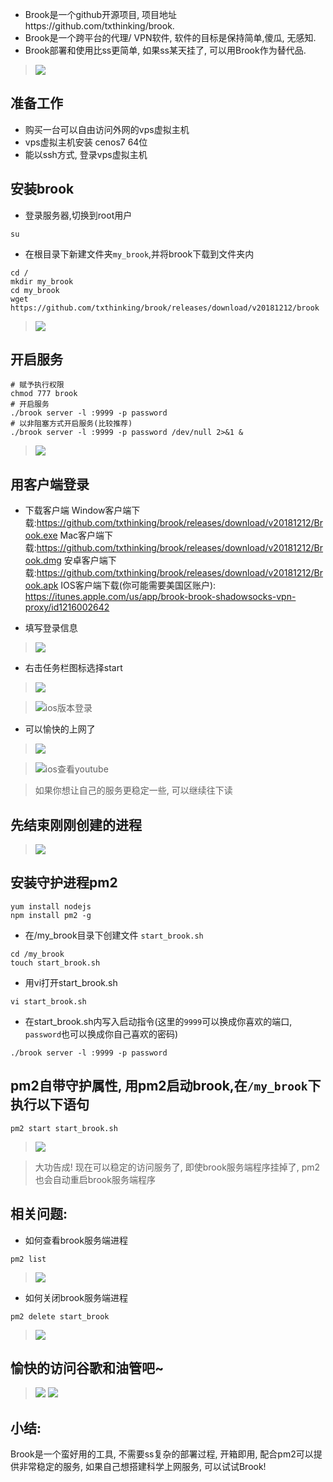 - Brook是一个github开源项目, 项目地址https://github.com/txthinking/brook.
- Brook是一个跨平台的代理/ VPN软件, 软件的目标是保持简单,傻瓜, 无感知.
- Brook部署和使用比ss更简单, 如果ss某天挂了, 可以用Brook作为替代品.

> ![](https://upload-images.jianshu.io/upload_images/3203841-5605df13e403fe98.png?imageMogr2/auto-orient/strip%7CimageView2/2/w/1240)





## 准备工作
- 购买一台可以自由访问外网的vps虚拟主机
- vps虚拟主机安装 cenos7 64位
- 能以ssh方式, 登录vps虚拟主机

## 安装brook
- 登录服务器,切换到root用户
```
su
```
- 在根目录下新建文件夹`my_brook`,并将brook下载到文件夹内
```
cd / 
mkdir my_brook
cd my_brook 
wget https://github.com/txthinking/brook/releases/download/v20181212/brook
```
> ![](https://upload-images.jianshu.io/upload_images/3203841-9448ce3c2f497449.png?imageMogr2/auto-orient/strip%7CimageView2/2/w/1240)

## 开启服务

```
# 赋予执行权限
chmod 777 brook
# 开启服务
./brook server -l :9999 -p password
# 以非阻塞方式开启服务(比较推荐)
./brook server -l :9999 -p password /dev/null 2>&1 &
```
> ![](https://upload-images.jianshu.io/upload_images/3203841-0a77ee94d33ef101.png?imageMogr2/auto-orient/strip%7CimageView2/2/w/1240)

## 用客户端登录
- 下载客户端
Window客户端下载:https://github.com/txthinking/brook/releases/download/v20181212/Brook.exe
Mac客户端下载:https://github.com/txthinking/brook/releases/download/v20181212/Brook.dmg
安卓客户端下载:https://github.com/txthinking/brook/releases/download/v20181212/Brook.apk
IOS客户端下载(你可能需要美国区账户): https://itunes.apple.com/us/app/brook-brook-shadowsocks-vpn-proxy/id1216002642

- 填写登录信息
> ![](https://upload-images.jianshu.io/upload_images/3203841-66b5247145029dc4.png?imageMogr2/auto-orient/strip%7CimageView2/2/w/1240)
- 右击任务栏图标选择start
> ![](https://upload-images.jianshu.io/upload_images/3203841-8ccec462d28867ba.png?imageMogr2/auto-orient/strip%7CimageView2/2/w/1240)

> ![ios版本登录](http://upload-images.jianshu.io/upload_images/3203841-fe7ec1c34bca96a6.jpg)




- 可以愉快的上网了
> ![](https://upload-images.jianshu.io/upload_images/3203841-203a274b85d48b26.png?imageMogr2/auto-orient/strip%7CimageView2/2/w/1240)

> ![ios查看youtube](http://upload-images.jianshu.io/upload_images/3203841-b3d05eaf0e9fdad1.jpg)



> 如果你想让自己的服务更稳定一些, 可以继续往下读
## 先结束刚刚创建的进程
> ![](https://upload-images.jianshu.io/upload_images/3203841-7020f0c66da36544.png?imageMogr2/auto-orient/strip%7CimageView2/2/w/1240)

## 安装守护进程pm2
```
yum install nodejs
npm install pm2 -g
```
- 在/my_brook目录下创建文件 `start_brook.sh`
```
cd /my_brook
touch start_brook.sh
```
- 用vi打开start_brook.sh
```
vi start_brook.sh
```
- 在start_brook.sh内写入启动指令(这里的`9999`可以换成你喜欢的端口, `password`也可以换成你自己喜欢的密码)
```
./brook server -l :9999 -p password
```
## pm2自带守护属性, 用pm2启动brook,在`/my_brook`下执行以下语句
```
pm2 start start_brook.sh
```
> ![](https://upload-images.jianshu.io/upload_images/3203841-e185ffdc46273745.png?imageMogr2/auto-orient/strip%7CimageView2/2/w/1240)

>  大功告成! 现在可以稳定的访问服务了, 即使brook服务端程序挂掉了, pm2也会自动重启brook服务端程序

## 相关问题:

- 如何查看brook服务端进程

```
pm2 list
```
> ![](https://upload-images.jianshu.io/upload_images/3203841-73829862208172ed.png?imageMogr2/auto-orient/strip%7CimageView2/2/w/1240)

- 如何关闭brook服务端进程

```
pm2 delete start_brook
```

> ![](https://upload-images.jianshu.io/upload_images/3203841-cad2641c6c552b5a.png?imageMogr2/auto-orient/strip%7CimageView2/2/w/1240)

## 愉快的访问谷歌和油管吧~
> ![](https://upload-images.jianshu.io/upload_images/3203841-1350dc7b204001ef.png?imageMogr2/auto-orient/strip%7CimageView2/2/w/1240)
> ![](https://upload-images.jianshu.io/upload_images/3203841-fa9c64fbee8f97ed.png?imageMogr2/auto-orient/strip%7CimageView2/2/w/1240)


## 小结:
Brook是一个蛮好用的工具, 不需要ss复杂的部署过程, 开箱即用, 配合pm2可以提供非常稳定的服务, 如果自己想搭建科学上网服务, 可以试试Brook!  
